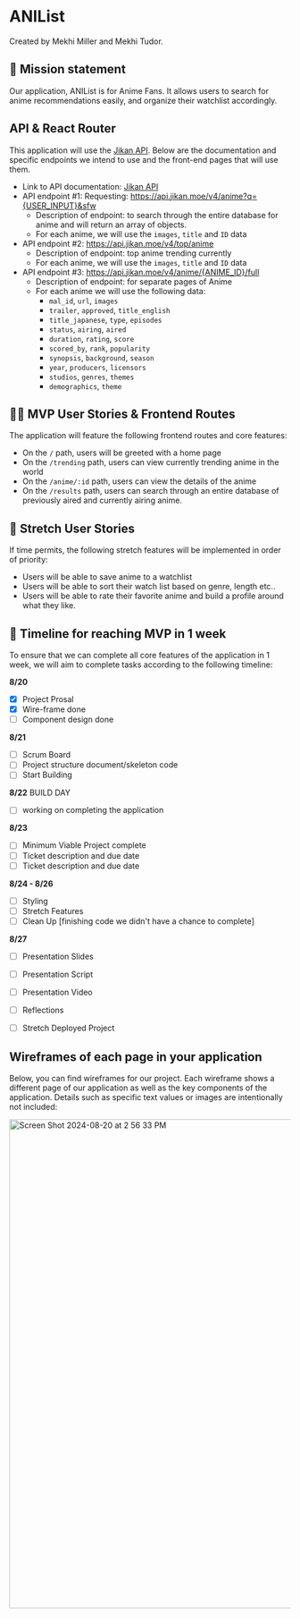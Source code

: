 # ANIList

Created by Mekhi Miller and Mekhi Tudor.

## 🚀 Mission statement

Our application, ANIList is for Anime Fans. It allows users to search for anime recommendations easily, and organize their watchlist accordingly. 

## API & React Router

This application will use the [Jikan API](https://jikan.moe/). Below are the documentation and specific endpoints we intend to use and the front-end pages that will use them.

- Link to API documentation: [Jikan API](https://jikan.moe/)
- API endpoint #1: Requesting: https://api.jikan.moe/v4/anime?q={USER_INPUT}&sfw
  - Description of endpoint: to search through the entire database for anime and will return an array of objects.
  - For each anime, we will use the `images`, `title` and `ID` data
- API endpoint #2: https://api.jikan.moe/v4/top/anime
  - Description of endpoint: top anime trending currently
  - For each anime, we will use the `images`, `title` and `ID` data
- API endpoint #3: https://api.jikan.moe/v4/anime/{ANIME_ID}/full
  - Description of endpoint: for separate pages of Anime
  - For each anime we will use the following data:
    - `mal_id`, `url`, `images`
    - `trailer`, `approved`, `title_english`
    - `title_japanese`, `type`, `episodes`
    - `status`, `airing`, `aired`
    - `duration`, `rating`, `score`
    - `scored_by`, `rank`, `popularity`
    - `synopsis`, `background`, `season`
    - `year`, `producers`, `licensors`
    - `studios`, `genres`, `themes`
    - `demographics`, `theme`

## 👩‍💻 MVP User Stories & Frontend Routes

The application will feature the following frontend routes and core features:

* On the `/` path, users will be greeted with a home page
* On the `/trending` path, users can view currently trending anime in the world
* On the `/anime/:id` path, users can view the details of the anime
* On the `/results` path, users can search through an entire database of previously aired and currently airing anime.

## 🤔 Stretch User Stories

If time permits, the following stretch features will be implemented in order of priority:

* Users will be able to save anime to a watchlist
* Users will be able to sort their watch list based on genre, length etc..
* Users will be able to rate their favorite anime and build a profile around what they like.

## 📆 Timeline for reaching MVP in 1 week

To ensure that we can complete all core features of the application in 1 week, we will aim to complete tasks according to the following timeline:

**8/20**
- [x] Project Prosal 
- [x] Wire-frame done 
- [ ] Component design done 

**8/21**
- [ ] Scrum Board
- [ ] Project structure document/skeleton code
- [ ] Start Building

**8/22** BUILD DAY
- [ ] working on completing the application
      


**8/23**
- [ ] Minimum Viable Project  complete
- [ ] Ticket description and due date
- [ ] Ticket description and due date

**8/24 - 8/26**
- [ ] Styling
- [ ] Stretch Features
- [ ] Clean Up [finishing code we didn't have a chance to complete]

**8/27**
- [ ] Presentation Slides
- [ ] Presentation Script
- [ ] Presentation Video
- [ ] Reflections
- [ ] Stretch Deployed Project


      
## Wireframes of each page in your application

Below, you can find wireframes for our project. Each wireframe shows a different page of our application as well as the key components of the application. Details such as specific text values or images are intentionally not included:

<img width="875" alt="Screen Shot 2024-08-20 at 2 56 33 PM" src="https://github.com/user-attachments/assets/78bf0f76-d09e-4b5f-a2b7-176049801765">
